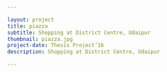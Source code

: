 ```yaml
---

layout: project
title: piazza
subtitle: Shopping at District Centre, Udaipur
thumbnail: piazza.jpg
project-date: Thesis Project’16
description: Shopping at District Centre, Udaipur

---
```

